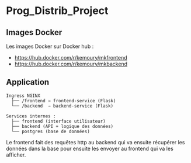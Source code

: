 # Prog_Distrib_Project

## Images Docker

Les images Docker sur Docker hub :
- https://hub.docker.com/r/kemoury/mkfrontend
- https://hub.docker.com/r/kemoury/mkbackend

## Application

```
Ingress NGINX
  ├── /frontend → frontend-service (Flask)
  └── /backend  → backend-service (Flask)

Services internes :
  ├── frontend (interface utilisateur)
  ├── backend (API + logique des données)
  └── postgres (base de données)
```
Le frontend fait des requêtes http au backend qui va ensuite récupérer les données dans la base pour ensuite les envoyer au frontend qui va les afficher.

